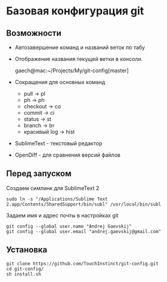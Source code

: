 # Базовая конфигурация git



## Возможности  
  * Автозавершение команд и названий веток по табу  
  * Отображение названия текущей ветки в консоли. 

    gaech@mac:~/Projects/My/git-config[master]
    
  * Сокращения для основных команд
    * pull → pl
    * ph → ph
    * checkout → co
    * commit → ci
    * status → st
    * branch → br
    * красивый log → hist
  * SublimeText - текстовый редактор
  * OpenDiff - для сравнения версий файлов



## Перед запуском
Создаем симлинк для SublimeText 2

    sudo ln -s "/Applications/Sublime Text 2.app/Contents/SharedSupport/bin/subl" /usr/local/bin/subl

Задаем имя и адрес почты в настройках git

    git config --global user.name "Andrej Gaevskij"
    git config --global user.email "andrej.gaevskij@gmail.com"

## Установка
    git clone https://github.com/TouchInstinct/git-config.git
    cd git-config/
    sh install.sh
